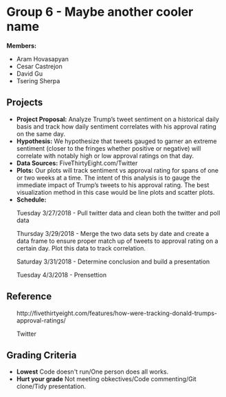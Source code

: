 <h1>Group 6 - Maybe another cooler name</h1>
<p>
<b>Members:</b>
</p>
<ul>
<li>Aram Hovasapyan</li>
<li>Cesar Castrejon</li>
<li>David Gu</li>
<li>Tsering Sherpa</li>
</ul>
<h2>Projects</h2>
<ul>

<li><b>Project Proposal:</b> Analyze Trump’s tweet sentiment on a historical daily basis and track how daily sentiment correlates with his approval rating on the same day.</li>
<li><b>Hypothesis:</b> We hypothesize that tweets gauged to garner an extreme sentiment (closer to the fringes whether positive or negative) will correlate with notably high or low approval ratings on that day. </li>
<li><b>Data Sources:</b> FiveThirtyEight.com/Twitter</li>
<li><b>Plots:</b> Our plots will track sentiment vs approval rating for spans of one or two weeks at a time. The intent of this analysis is to gauge the immediate impact of Trump’s tweets to his approval rating. 
The best visualization method in this case would be line plots and scatter plots. 
</li>
<li><b>Schedule:
<p>
</b></b>Tuesday 3/27/2018 - Pull twitter data and clean both the twitter and poll data</li>
<p>
</b></b>Thursday 3/29/2018 - Merge the two data sets by date and create a data frame to ensure proper match up of tweets to approval rating on a certain day. Plot this data to track correlation.</li>
<p>
</b></b>Saturday 3/31/2018 - Determine conclusion and build a presentation</li>
<p>
</b></b>Tuesday 4/3/2018 - Prensettion</li>
</ul>
<h2>Reference</h2>
<ul>
<p>
</b></b>http://fivethirtyeight.com/features/how-were-tracking-donald-trumps-approval-ratings/</li>
<p>
</b></b>Twitter
</ul>
<h2>Grading Criteria</h2>
<ul>
<li><b>Lowest</b> Code doesn't run/One person does all works.</li>
<li><b>Hurt your grade</b> Not meeting obkectives/Code commenting/Git clone/Tidy presentation.</li>

